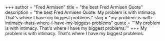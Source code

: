 +++
author = "Fred Armisen"
title = "the best Fred Armisen Quote"
description = "the best Fred Armisen Quote: My problem is with intimacy. That's where I have my biggest problems."
slug = "my-problem-is-with-intimacy-thats-where-i-have-my-biggest-problems"
quote = '''My problem is with intimacy. That's where I have my biggest problems.'''
+++
My problem is with intimacy. That's where I have my biggest problems.
